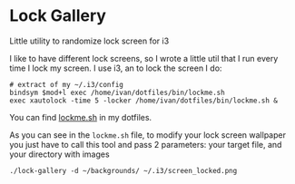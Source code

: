 # Lock Gallery
Little utility to randomize lock screen for i3

I like to have different lock screens, so I wrote a little util that I run every time I lock my screen. I use i3, an to lock the screen I do:

    # extract of my ~/.i3/config
    bindsym $mod+l exec /home/ivan/dotfiles/bin/lockme.sh
    exec xautolock -time 5 -locker /home/ivan/dotfiles/bin/lockme.sh &
  
You can find [lockme.sh](https://github.com/ipedrazas/dotfiles/blob/master/bin/lockme.sh) in my dotfiles.

As you can see in the `lockme.sh` file, to modify your lock screen wallpaper you just have to call this tool and pass 2 parameters: your target file, and your directory with images

    ./lock-gallery -d ~/backgrounds/ ~/.i3/screen_locked.png

